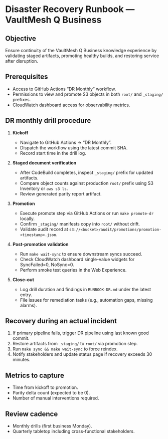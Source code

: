 # Disaster Recovery Runbook — VaultMesh Q Business

## Objective
Ensure continuity of the VaultMesh Q Business knowledge experience by validating staged artifacts, promoting healthy builds, and restoring service after disruption.

## Prerequisites
- Access to GitHub Actions “DR Monthly” workflow.
- Permissions to view and promote S3 objects in both `root/` and `_staging/` prefixes.
- CloudWatch dashboard access for observability metrics.

## DR monthly drill procedure

1. **Kickoff**
   - Navigate to GitHub Actions → “DR Monthly”.
   - Dispatch the workflow using the latest commit SHA.
   - Record start time in the drill log.

2. **Staged document verification**
   - After CodeBuild completes, inspect `_staging/` prefix for updated artifacts.
   - Compare object counts against production `root/` prefix using S3 Inventory or `aws s3 ls`.
   - Review generated parity report artifact.

3. **Promotion**
   - Execute promote step via GitHub Actions or run `make promote-dr` locally.
   - Confirm `_staging/` manifests copy into `root/` without drift.
   - Validate audit record at `s3://<bucket>/audit/promotions/promotion-<timestamp>.json`.

4. **Post-promotion validation**
   - Run `make wait-sync` to ensure downstream syncs succeed.
   - Check CloudWatch dashboard single-value widgets for SyncFailed=0, NoSync=0.
   - Perform smoke test queries in the Web Experience.

5. **Close-out**
   - Log drill duration and findings in `RUNBOOK-DR.md` under the latest entry.
   - File issues for remediation tasks (e.g., automation gaps, missing alarms).

## Recovery during an actual incident

1. If primary pipeline fails, trigger DR pipeline using last known good commit.
2. Restore artifacts from `_staging/` to `root/` via promotion step.
3. Run `make sync && make wait-sync` to force reindex.
4. Notify stakeholders and update status page if recovery exceeds 30 minutes.

## Metrics to capture
- Time from kickoff to promotion.
- Parity delta count (expected to be 0).
- Number of manual interventions required.

## Review cadence
- Monthly drills (first business Monday).
- Quarterly tabletop including cross-functional stakeholders.
